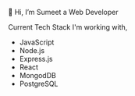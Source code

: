 👋 Hi, I’m Sumeet a Web Developer

Current Tech Stack I'm working with,
- JavaScript
- Node.js
- Express.js
- React
- MongodDB
- PostgreSQL

<!---
sumeetprajapati1996/sumeetprajapati1996 is a ✨ special ✨ repository because its `README.md` (this file) appears on your GitHub profile.
You can click the Preview link to take a look at your changes.
--->

